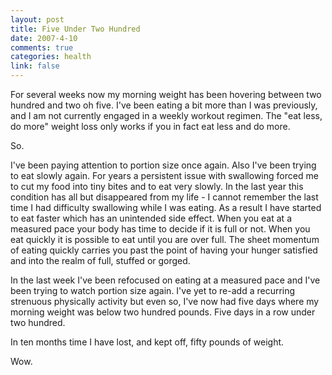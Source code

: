 ```yaml
--- 
layout: post
title: Five Under Two Hundred
date: 2007-4-10
comments: true
categories: health
link: false
---
```

For several weeks now my morning weight has been hovering between two hundred and two oh five.  I've been eating a bit more than I was previously, and I am not currently engaged in a weekly workout regimen.   The "eat less, do more" weight loss only works if you in fact eat less and do more.

So.

I've been paying attention to portion size once again.  Also I've been trying to eat slowly again.  For years a persistent issue with swallowing forced me to cut my food into tiny bites and to eat very slowly.  In the last year this condition has all but disappeared from my life - I cannot remember the last time I had difficulty swallowing while I was eating.  As a result I have started to eat faster which has an unintended side effect.  When you eat at a measured pace your body has time to decide if it is full or not.  When you eat quickly it is possible to eat until you are over full.  The sheet momentum of eating quickly carries you past the point of having your hunger satisfied and into the realm of full, stuffed or gorged.

In the last week I've been refocused on eating at a measured pace and I've been trying to watch portion size again.  I've yet to re-add a recurring strenuous physically activity but even so, I've now had five days where my morning weight was below two hundred pounds. Five days in a row under two hundred.

In ten months time I have lost, and kept off, fifty pounds of weight.

Wow.
